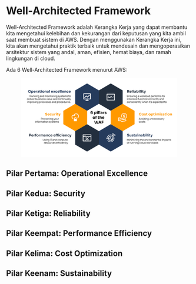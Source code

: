 # Well-Architected Framework

Well-Architected Framework adalah Kerangka Kerja yang dapat membantu kita mengetahui kelebihan dan kekurangan dari keputusan yang kita ambil saat membuat sistem di AWS. Dengan menggunakan Kerangka Kerja ini, kita akan mengetahui praktik terbaik untuk mendesain dan mengoperasikan arsitektur sistem yang andal, aman, efisien, hemat biaya, dan ramah lingkungan di cloud.

Ada 6 Well-Architected Framework menurut AWS:

<figure><img src="../.gitbook/assets/image.png" alt=""><figcaption></figcaption></figure>

## Pilar Pertama: Operational Excellence

## Pilar Kedua: Security

## Pilar Ketiga: Reliability

## Pilar Keempat: Performance Efficiency

## Pilar Kelima: Cost Optimization

## Pilar Keenam: Sustainability
